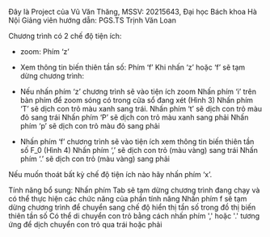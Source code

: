 Đây là Project của Vũ Văn Thăng, MSSV: 20215643, Đại học Bách khoa Hà Nội
Giảng viên hướng dẫn: PGS.TS Trịnh Văn Loan

Chương trình có 2 chế độ tiện ích:
+ zoom: Phím ‘z’
+ Xem thông tin biến thiên tần số: Phím ‘f’ 
Khi nhấn ‘z’ hoặc ‘f’ sẽ tạm dừng chương trình:

+ Nếu nhấn phím ‘z’ chương trình sẽ vào tiện ích zoom
Nhấn phím ‘i’ trên bàn phím để zoom sóng có trong cửa sổ đang xét (Hình 3)
Nhấn phím ‘T’ sẽ dịch con trỏ màu xanh sang trái.
Nhấn phím ‘t’ sẽ dịch con trỏ màu đỏ sang trái
Nhấn phím ‘P’ sẽ dịch con trỏ màu xanh sang phải
Nhấn phím ‘p’ sẽ dịch con trỏ màu đỏ sang phải

+ Nhấn phím ‘f’ chương trình sẽ vào tiện ích xem thông tin biến thiên tần số F_0 (Hình 4)
Nhấn phím ‘,’ sẽ dịch con trỏ (màu vàng) sang trái
Nhấn phím ‘.’ sẽ dịch con trỏ (màu vàng) sang phải

Nếu muốn thoát bất kỳ chế độ tiện ích nào hãy nhấn phím ‘x’.

Tính năng bổ sung:
Nhấn phím Tab sẽ tạm dừng chương trình đang chạy và có thể thực hiện các chức năng của phần tính năng
Nhấn phím f sẽ tạm dừng chương trình để chuyển sang chế độ hiển thị tần số trong đồ thị biến thiên tần số
Có thể di chuyển con trỏ bằng cách nhấn phím ',' hoặc '.' tương ứng để dịch chuyển con trỏ qua trái hoặc phải
